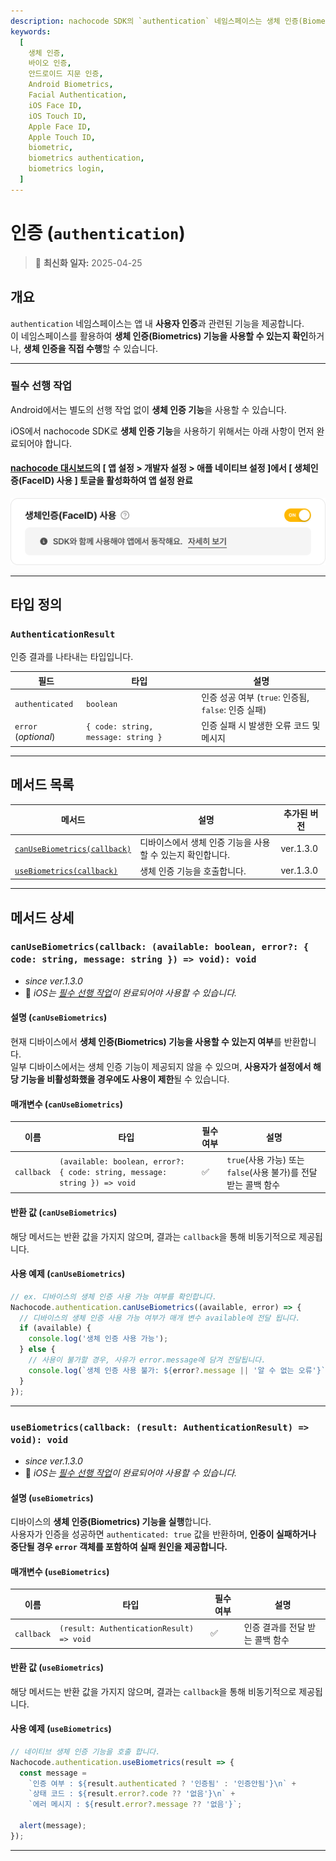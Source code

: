 ```yaml
---
description: nachocode SDK의 `authentication` 네임스페이스는 생체 인증(Biometrics)을 지원하여 앱 내에서 사용자 인증을 안전하고 간편하게 처리할 수 있도록 합니다.
keywords:
  [
    생체 인증,
    바이오 인증,
    안드로이드 지문 인증,
    Android Biometrics,
    Facial Authentication,
    iOS Face ID,
    iOS Touch ID,
    Apple Face ID,
    Apple Touch ID,
    biometric,
    biometrics authentication,
    biometrics login,
  ]
---
```


# 인증 (`authentication`)

> 🔔 **최신화 일자:** 2025-04-25

## **개요**

`authentication` 네임스페이스는 앱 내 **사용자 인증**과 관련된 기능을 제공합니다.  
이 네임스페이스를 활용하여 **생체 인증(Biometrics) 기능을 사용할 수 있는지 확인**하거나, **생체 인증을 직접 수행**할 수 있습니다.

---

### **필수 선행 작업**

Android에서는 별도의 선행 작업 없이 **생체 인증 기능**을 사용할 수 있습니다.

iOS에서 nachocode SDK로 **생체 인증 기능**을 사용하기 위해서는 아래 사항이 먼저 완료되어야 합니다.

#### [nachocode 대시보드](https://nachocode.io)의 [ 앱 설정 > 개발자 설정 > 애플 네이티브 설정 ]에서 [ 생체인증(FaceID) 사용 ] 토글을 활성화하여 앱 설정 완료

![nachocode_developer_apple_biometrics](../../../static/img/docs/authentication/nachocode_developer_apple_biometrics.png)

---

## **타입 정의**

### **`AuthenticationResult`**

인증 결과를 나타내는 타입입니다.

| 필드                 | 타입                                | 설명                                                |
| -------------------- | ----------------------------------- | --------------------------------------------------- |
| `authenticated`      | `boolean`                           | 인증 성공 여부 (`true`: 인증됨, `false`: 인증 실패) |
| `error` (_optional_) | `{ code: string, message: string }` | 인증 실패 시 발생한 오류 코드 및 메시지             |

---

## **메서드 목록**

| 메서드                                                                                                                    | 설명                                                       | 추가된 버전 |
| ------------------------------------------------------------------------------------------------------------------------- | ---------------------------------------------------------- | ----------- |
| [`canUseBiometrics(callback)`](#canusebiometricscallback-available-boolean-error--code-string-message-string---void-void) | 디바이스에서 생체 인증 기능을 사용할 수 있는지 확인합니다. | ver.1.3.0   |
| [`useBiometrics(callback)`](#usebiometricscallback-result-authenticationresult--void-void)                                | 생체 인증 기능을 호출합니다.                               | ver.1.3.0   |

---

## 메서드 상세

### **`canUseBiometrics(callback: (available: boolean, error?: { code: string, message: string }) => void): void`**

- _since ver.1.3.0_
- 📢 _iOS는 [필수 선행 작업](#필수-선행-작업)이 완료되어야 사용할 수 있습니다._

#### 설명 (`canUseBiometrics`)

현재 디바이스에서 **생체 인증(Biometrics) 기능을 사용할 수 있는지 여부**를 반환합니다.  
일부 디바이스에서는 생체 인증 기능이 제공되지 않을 수 있으며, **사용자가 설정에서 해당 기능을 비활성화했을 경우에도 사용이 제한**될 수 있습니다.

#### 매개변수 (`canUseBiometrics`)

| 이름       | 타입                                                                      | 필수 여부 | 설명                                                            |
| ---------- | ------------------------------------------------------------------------- | --------- | --------------------------------------------------------------- |
| `callback` | `(available: boolean, error?: { code: string, message: string }) => void` | ✅        | `true`(사용 가능) 또는 `false`(사용 불가)를 전달 받는 콜백 함수 |

#### 반환 값 (`canUseBiometrics`)

해당 메서드는 반환 값을 가지지 않으며, 결과는 `callback`을 통해 비동기적으로 제공됩니다.

#### 사용 예제 (`canUseBiometrics`)

```javascript
// ex. 디바이스의 생체 인증 사용 가능 여부를 확인합니다.
Nachocode.authentication.canUseBiometrics((available, error) => {
  // 디바이스의 생체 인증 사용 가능 여부가 매개 변수 available에 전달 됩니다.
  if (available) {
    console.log('생체 인증 사용 가능');
  } else {
    // 사용이 불가할 경우, 사유가 error.message에 담겨 전달됩니다.
    console.log(`생체 인증 사용 불가: ${error?.message || '알 수 없는 오류'}`);
  }
});
```

---

### **`useBiometrics(callback: (result: AuthenticationResult) => void): void`**

- _since ver.1.3.0_
- 📢 _iOS는 [필수 선행 작업](#필수-선행-작업)이 완료되어야 사용할 수 있습니다._

#### 설명 (`useBiometrics`)

디바이스의 **생체 인증(Biometrics) 기능을 실행**합니다.  
사용자가 인증을 성공하면 `authenticated: true` 값을 반환하며, **인증이 실패하거나 중단될 경우 `error` 객체를 포함하여 실패 원인을 제공합니다.**

#### 매개변수 (`useBiometrics`)

| 이름       | 타입                                     | 필수 여부 | 설명                            |
| ---------- | ---------------------------------------- | --------- | ------------------------------- |
| `callback` | `(result: AuthenticationResult) => void` | ✅        | 인증 결과를 전달 받는 콜백 함수 |

#### 반환 값 (`useBiometrics`)

해당 메서드는 반환 값을 가지지 않으며, 결과는 `callback`을 통해 비동기적으로 제공됩니다.

#### 사용 예제 (`useBiometrics`)

```javascript
// 네이티브 생체 인증 기능을 호출 합니다.
Nachocode.authentication.useBiometrics(result => {
  const message =
    `인증 여부 : ${result.authenticated ? '인증됨' : '인증안됨'}\n` +
    `상태 코드 : ${result.error?.code ?? '없음'}\n` +
    `에러 메시지 : ${result.error?.message ?? '없음'}`;

  alert(message);
});
```

---
